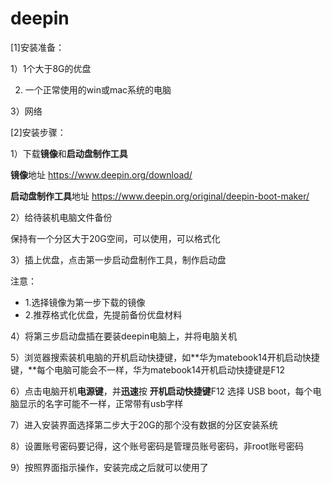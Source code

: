 # deepin

[1]安装准备：

1）1个大于8G的优盘

2)  一个正常使用的win或mac系统的电脑

3）网络

[2]安装步骤：

1）下载**镜像**和**启动盘制作工具**

**镜像**地址 <https://www.deepin.org/download/>

**启动盘制作工具**地址 <https://www.deepin.org/original/deepin-boot-maker/>

2）给待装机电脑文件备份

保持有一个分区大于20G空间，可以使用，可以格式化

3）插上优盘，点击第一步启动盘制作工具，制作启动盘

注意：

+ 1.选择镜像为第一步下载的镜像
+ 2.推荐格式化优盘，先提前备份优盘材料

4）将第三步启动盘插在要装deepin电脑上，并将电脑关机

5）浏览器搜索装机电脑的开机启动快捷键，如**华为matebook14开机启动快捷键，**每个电脑可能会不一样，华为matebook14开机启动快捷键是F12

6）点击电脑开机**电源键**，并**迅速**按 **开机启动快捷键**F12 选择 USB boot，每个电脑显示的名字可能不一样，正常带有usb字样

7）进入安装界面选择第二步大于20G的那个没有数据的分区安装系统

8）设置账号密码要记得，这个账号密码是管理员账号密码，非root账号密码

9）按照界面指示操作，安装完成之后就可以使用了